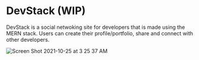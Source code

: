 # DevStack (WIP)

DevStack is a social netwoking site for developers that is made using the MERN stack. Users can create their profile/portfolio, share and connect with other developers.

![Screen Shot 2021-10-25 at 3 25 37 AM](https://user-images.githubusercontent.com/67548363/138609601-49cf6c54-69fa-4e95-9a37-6c5ae0e8f714.jpeg)
